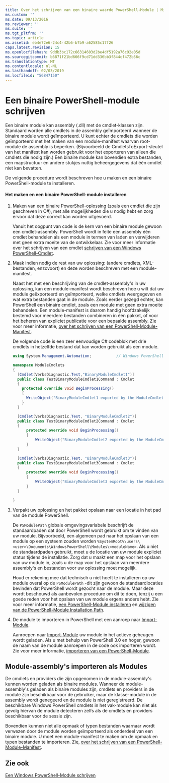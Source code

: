 ```yaml
---
title: Over het schrijven van een binaire waarde PowerShell-Module | Microsoft Docs
ms.custom: ''
ms.date: 09/13/2016
ms.reviewer: ''
ms.suite: ''
ms.tgt_pltfrm: ''
ms.topic: article
ms.assetid: eb4e72e6-24c4-42b6-b7b9-a62585c17f26
caps.latest.revision: 15
ms.openlocfilehash: 9ddb3bc172c66314603d2be4df5192a76c92e05d
ms.sourcegitcommit: b6871f21bd666f9cd71dd336bb3f844cf472b56c
ms.translationtype: MT
ms.contentlocale: nl-NL
ms.lasthandoff: 02/03/2019
ms.locfileid: "56847150"
---
```

# <a name="how-to-write-a-powershell-binary-module"></a>Een binaire PowerShell-module schrijven

Een binaire module kan assembly (.dll) met de cmdlet-klassen zijn. Standaard worden alle cmdlets in de assembly geïmporteerd wanneer de binaire module wordt geïmporteerd. U kunt echter de cmdlets die worden geïmporteerd met het maken van een module-manifest waarvan root-module de assembly is beperken. (Bijvoorbeeld de CmdletsToExport-sleutel van het manifest kan worden gebruikt voor het exporteren van alleen die cmdlets die nodig zijn.) Een binaire module kan bovendien extra bestanden, een mapstructuur en andere stukjes nuttig beheergegevens dat één cmdlet niet kan bevatten.

De volgende procedure wordt beschreven hoe u maken en een binaire PowerShell-module te installeren.

#### <a name="how-to-create-and-install-a-powershell-binary-module"></a>Het maken en een binaire PowerShell-module installeren

1. Maken van een binaire PowerShell-oplossing (zoals een cmdlet die zijn geschreven in C#), met alle mogelijkheden die u nodig hebt en zorg ervoor dat deze correct kan worden uitgevoerd.

   Vanuit het oogpunt van code is de kern van een binaire module gewoon een cmdlet-assembly. PowerShell wordt in feite een assembly één cmdlet behandelen als een module in termen van laden en verwijderen met geen extra moeite van de ontwikkelaar. Zie voor meer informatie over het schrijven van een cmdlet [schrijven van een Windows PowerShell-Cmdlet](../cmdlet/writing-a-windows-powershell-cmdlet.md).

2. Maak indien nodig de rest van uw oplossing: (andere cmdlets, XML-bestanden, enzovoort) en deze worden beschreven met een module-manifest.

   Naast het met een beschrijving van de cmdlet-assembly's in uw oplossing, kan een module-manifest wordt beschreven hoe u wilt dat uw module geëxporteerd en geïmporteerd, welke cmdlets weergegeven en wat extra bestanden gaat in de module. Zoals eerder gezegd echter, kan PowerShell een binaire cmdlet, zoals een module met geen extra moeite behandelen. Een module-manifest is daarom handig hoofdzakelijk bestemd voor meerdere bestanden combineren in één pakket, of voor het beheren van expliciet publicatie voor een bepaalde assembly. Zie voor meer informatie, [over het schrijven van een PowerShell-Module-Manifest](http://msdn.microsoft.com/en-us/abe4c24b-e64e-4a61-81d5-18c4fceba0b6).

   De volgende code is een zeer eenvoudige C# codeblok met drie cmdlets in hetzelfde bestand dat kan worden gebruikt als een module.

   ```csharp
   using System.Management.Automation;           // Windows PowerShell namespace.

   namespace ModuleCmdlets
   {
     [Cmdlet(VerbsDiagnostic.Test,"BinaryModuleCmdlet1")]
     public class TestBinaryModuleCmdlet1Command : Cmdlet
     {
       protected override void BeginProcessing()
       {
         WriteObject("BinaryModuleCmdlet1 exported by the ModuleCmdlets module.");
       }
     }

     [Cmdlet(VerbsDiagnostic.Test, "BinaryModuleCmdlet2")]
     public class TestBinaryModuleCmdlet2Command : Cmdlet
     {
         protected override void BeginProcessing()
         {
             WriteObject("BinaryModuleCmdlet2 exported by the ModuleCmdlets module.");
         }
     }

     [Cmdlet(VerbsDiagnostic.Test, "BinaryModuleCmdlet3")]
     public class TestBinaryModuleCmdlet3Command : Cmdlet
     {
         protected override void BeginProcessing()
         {
             WriteObject("BinaryModuleCmdlet3 exported by the ModuleCmdlets module.");
         }
     }

   }
   ```

3. Verpakt uw oplossing en het pakket opslaan naar een locatie in het pad van de module PowerShell.

   De `PSModulePath` globale omgevingsvariabele beschrijft de standaardpaden dat door PowerShell wordt gebruikt om te vinden van uw module. Bijvoorbeeld, een algemeen pad naar het opslaan van een module op een systeem zouden worden `%SystemRoot%\users\<user>\Documents\WindowsPowerShell\Modules\<moduleName>`. Als u niet de standaardpaden gebruikt, moet u de locatie van uw module expliciet status tijdens de installatie. Zorg dat u maakt een map voor het opslaan van uw module in, zoals u de map voor het opslaan van meerdere assembly's en bestanden voor uw oplossing moet mogelijk.

   Houd er rekening mee dat technisch u niet hoeft te installeren op uw module overal op de `PSModulePath` -dit zijn gewoon de standaardlocaties bevinden dat PowerShell wordt gezocht naar de module. Maar deze wordt beschouwd als aanbevolen procedure om dit te doen, tenzij u een goede reden voor het opslaan van uw module ergens anders hebt. Zie voor meer informatie, [een PowerShell-Module installeren](./installing-a-powershell-module.md) en [wijzigen van de PowerShell-Module Installation Path](./modifying-the-psmodulepath-installation-path.md).

4. De module te importeren in PowerShell met een aanroep naar [Import-Module](/powershell/module/Microsoft.PowerShell.Core/Import-Module).

   Aanroepen naar [Import-Module](/powershell/module/Microsoft.PowerShell.Core/Import-Module) uw module in het actieve geheugen wordt geladen. Als u met behulp van PowerShell 3.0 en hoger, gewoon de naam van de module aanroepen in de code ook importeren wordt. Zie voor meer informatie, [importeren van een PowerShell-Module](./importing-a-powershell-module.md).

## <a name="importing-snap-in-assemblies-as-modules"></a>Module-assembly's importeren als Modules

De cmdlets en providers die zijn opgenomen in de module-assembly's kunnen worden geladen als binaire modules. Wanneer de module-assembly's geladen als binaire modules zijn, cmdlets en providers in de module zijn beschikbaar voor de gebruiker, maar de klasse-module in de assembly wordt genegeerd en de module is niet geregistreerd. De beschikbare Windows PowerShell cmdlets in het vak-module kan niet als gevolg hiervan de module detecteren zelfs als de cmdlets en providers beschikbaar voor de sessie zijn.

Bovendien kunnen niet alle opmaak of typen bestanden waarnaar wordt verwezen door de module worden geïmporteerd als onderdeel van een binaire module. U moet een module-manifest te maken om de opmaak en typen bestanden te importeren. Zie, [over het schrijven van een PowerShell-Module-Manifest](http://msdn.microsoft.com/en-us/abe4c24b-e64e-4a61-81d5-18c4fceba0b6).

## <a name="see-also"></a>Zie ook

[Een Windows PowerShell-Module schrijven](./writing-a-windows-powershell-module.md)
